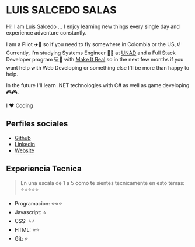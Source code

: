 # LUIS SALCEDO SALAS

Hi! I am Luis Salcedo ... I enjoy learning new things every single day and experience adventure constantly.

I am a Pilot :airplane::milky_way: so if you need to fly somewhere in Colombia or the US, :telephone_receiver:! Currently, I'm studying Systems Engineer :floppy_disk::hammer: at [UNAD](https://estudios.unad.edu.co/ingenieria-de-sistemas) and a Full Stack Developer program :computer::iphone: with [Make It Real](https://makeitreal.camp/) so in the next few months if you want help with Web Developing or something else I'll be more than happy to help.

In the future I'll learn .NET technologies with C# as well as game developing :video_game::video_game:. 

I :heart: Coding

## Perfiles sociales

- [Github](https://github.com/Luis-S-S)
- [Linkedin](https://www.linkedin.com/in/luis-salcedo-salas/)
- [Website](https://gogole.com/)

## Experiencia Tecnica
> En una escala de 1 a 5 como te sientes tecnicamente en esto temas:  ⭐️⭐️⭐️⭐️⭐️

- Programacion: ⭐️⭐️⭐️
- Javascript: ⭐️
- CSS: ⭐️⭐️
- HTML: ⭐️⭐️
- Git: ⭐️
